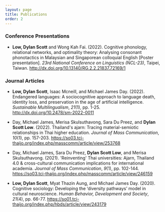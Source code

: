```yaml
---
layout: page
title: Publications
order: 2
---
```


### Conference Presentations

* <p class="citation-list"><b>Low, Dylan Scott</b> and Wong Kah Fai. (2022). Cognitive phonology, relational networks, and optimality theory: Analysing consonant phonotactics in Malaysian and Singaporean colloquial English [Poster presentation]. <i>23rd National Conference on Linguistics (NCL-23)</i>, Taipei, Taiwan. <a href="http://dx.doi.org/10.13140/RG.2.2.21837.72169/1" target="_blank" rel="noopener noreferrer">http://dx.doi.org/10.13140/RG.2.2.21837.72169/1</a> <i class="ai ai-open-access"></i></p>
  
### Journal Articles

* <p class="citation-list"><b>Low, Dylan Scott</b>, Isaac Mcneill, and Michael James Day. (2022). Endangered languages: A sociocognitive approach to language death, identity loss, and preservation in the age of artificial intelligence. <i>Sustainable Multilingualism</i>, <i>21</i>(1), pp. 1-25. <a href="http://dx.doi.org/10.2478/sm-2022-0011" target="_blank" rel="noopener noreferrer">http://dx.doi.org/10.2478/sm-2022-0011</a> <i class="ai ai-scopus"></i> <i class="ai ai-open-access"></i></p>

* <p class="citation-list">Day, Michael James, Merisa Skulsuthavong, Sara Du Preez, and <b>Dylan Scott Low</b>. (2022). Thailand's ajarn: Tracing material-semiotic relationships in Thai higher education. <i>Journal of Mass Communication</i>, <i>10</i>(1), pp. 157-203. <a href="https://so03.tci-thaijo.org/index.php/masscomm/article/view/253768" target="_blank" rel="noopener noreferrer">https://so03.tci-thaijo.org/index.php/masscomm/article/view/253768</a> <i class="ai ai-open-access"></i></p>

* <p class="citation-list">Day, Michael James, Sara Du Preez, <b>Dylan Scott Low</b>, and Merisa Skulsuthavong. (2021). 'Reinventing' Thai universities: Ajarn, Thailand 4.0 & cross-cultural communication implications for international academia. <i>Journal of Mass Communication</i>, <i>9</i>(1), pp. 102-144. <a href="https://so03.tci-thaijo.org/index.php/masscomm/article/view/246159" target="_blank" rel="noopener noreferrer">https://so03.tci-thaijo.org/index.php/masscomm/article/view/246159</a> <i class="ai ai-open-access"></i></p>

* <p class="citation-list"><b>Low, Dylan Scott</b>, Myat Thazin Aung, and Michael James Day. (2020). Cognitive sociology: Developing the ‘diversity pathways’ model in cultural neuroscience. <i>Human Behavior, Development and Society</i>, <i>21</i>(4), pp. 66-77. <a href="https://so01.tci-thaijo.org/index.php/hbds/article/view/243179" target="_blank" rel="noopener noreferrer">https://so01.tci-thaijo.org/index.php/hbds/article/view/243179</a> <i class="ai ai-open-access"></i></p>
